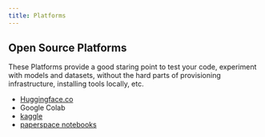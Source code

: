 ```yaml
---
title: Platforms
---
```


## Open Source Platforms

These Platforms provide a good staring point to test your code, experiment with models and datasets, without the hard parts of provisioning infrastructure, installing tools locally, etc.

- [Huggingface.co](https://huggingface.co)
- Google Colab
- [kaggle](https://www.kaggle.com/)
- [paperspace notebooks](https://www.paperspace.com/notebooks)
